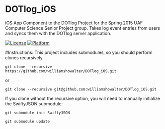 # DOTlog_iOS
iOS App Component to the DOTlog Project for the Spring 2015 UAF Computer Science Senior Project group.
Takes log event entries from users and syncs them with the DOTlog server application.

[![License](https://img.shields.io/:License-MIT-blue.svg)](http://dotlog.mit-license.org)
[![Platform](https://img.shields.io/:Platform-iOS-lightgrey.svg)](https://github.com/williamshowalter/DOTlog_iOS)

#Instructions:
This project includes submodules, so you should perform clones recursively.

`git clone --recursive https://github.com/williamshowalter/DOTlog_iOS.git`

or

`git clone --recursive git@github.com:williamshowalter/DOTlog_iOS.git`

If you clone without the recursive option, you will need to manually initialize the SwiftyJSON submodule:

`git submodule init SwiftyJSON`

`git submodule update`
